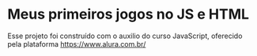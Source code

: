 # Meus primeiros jogos no JS e HTML

Esse projeto foi construído com o auxilio do curso JavaScript, oferecido pela plataforma https://www.alura.com.br/
